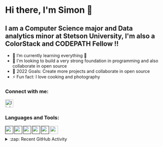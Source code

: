 # Hi there, I'm Simon 👋 



## I am a Computer Science major and Data analytics minor at Stetson University, I'm also a ColorStack and CODEPATH Fellow !!

- 🌱 I’m currently learning everything 🤣
- 👯 I'm looking to build a very strong foundation in programming and also collaborate in open source
- 🥅 2022 Goals: Create more projects and collaborate in open source
- ⚡ Fun fact: I love cooking and photography

### Connect with me:

[<img align="center" alt="linkedin" width="26px" src="https://cdn.jsdelivr.net/gh/devicons/devicon/icons/linkedin/linkedin-original.svg" style="padding-right:10px;" />](https://linkedin.com/in/simon-doku-b18873119)

### Languages and Tools:

[<img align="left" width="26px" src="https://cdn.jsdelivr.net/gh/devicons/devicon/icons/python/python-original.svg" />]()
[<img align="left" width="26px" src="https://cdn.jsdelivr.net/gh/devicons/devicon/icons/java/java-original.svg" />]()
[<img align="left" width="26px" src="https://cdn.jsdelivr.net/gh/devicons/devicon/icons/swift/swift-original.svg" />]()
[<img align="left" width="26px" src="https://cdn.jsdelivr.net/gh/devicons/devicon/icons/flask/flask-original.svg" />]()
[<img align="left" width="26px" src="https://cdn.jsdelivr.net/gh/devicons/devicon/icons/git/git-original.svg" />]()
[<img align="left" width="26px" src="https://user-images.githubusercontent.com/3369400/139447912-e0f43f33-6d9f-45f8-be46-2df5bbc91289.png" />](https://github.com/simondoku/simondoku)


<br />
<br />

<details>
<summary>:zap: Recent GitHub Activity</summary>  
<!--START_SECTION:activity-->
1. ⚡ Public Repository (https://github.com/simondoku/Computer-Science) in [simondoku/ComputerScience](https://github.com/simondoku)
2. ⚡ Public Repository (https://github.com/amazon-hackathon/Amazon-Hackathon) in [simondoku/Amazon-Hackathon](https://github.com/amazon-hackathon/Amazon-Hackathon)
3. ⚡ Public Repository (https://github.com/simondoku/learning-git) in [simondoku/learningGit](https://github.com/simondoku)
4. ⚡ Public Repository (https://github.com/simondoku/Savings-Tracker) in [simondoku/Savings-Tracker](https://github.com/simondoku/Savings-Tracker)
5. ⚡ Public Repository (https://github.com/simondoku/codepath-IOS) in [simondoku/codepath-IOS](https://github.com/simondoku/codepath-IOS)
<!--END_SECTION:activity-->

</details>


[instagram]: https://instagram.com/simon_.doku
[linkedin]: https://linkedin.com/in/simon-doku-b18873119
[simondoku/ComputerScience]:https://github.com/simondoku/Computer-Science
[simondoku/Amazon-Hackathon]:https://github.com/amazon-hackathon/Amazon-Hackathon
[simondoku/learningGit]:https://github.com/simondoku/learning-git
[simondoku/Savings-Tracker]:https://github.com/simondoku/Savings-Tracker
[simondoku/codepath-IOS]:https://github.com/simondoku/codepath-IOS

